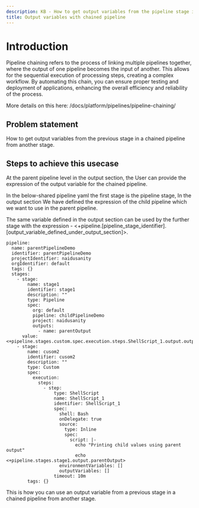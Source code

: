 ```yaml
---
description: KB - How to get output variables from the pipeline stage in pipeline chaining
title: Output variables with chained pipeline
---
```


# Introduction

Pipeline chaining refers to the process of linking multiple pipelines together, where the output of one pipeline becomes the input of another. This allows for the sequential execution of processing steps, creating a complex workflow. By automating this chain, you can ensure proper testing and deployment of applications, enhancing the overall efficiency and reliability of the process.

More details on this here: /docs/platform/pipelines/pipeline-chaining/

## Problem statement

How to get output variables from the previous stage in a chained pipeline from another stage.

## Steps to achieve this usecase

At the parent pipeline level in the output section, the User can provide the expression of the output variable for the chained pipeline. 
 
In the below-shared pipeline yaml the first stage is the pipeline stage, In the output section We have defined the expression of the child pipeline which we want to use in the parent pipeline. 
 
The same variable defined in the output section can be used by the further stage with the expression - \<+pipeline.[pipeline_stage_identifier].[output_variable_defined_under_output_section]>.

```
pipeline:
  name: parentPipelineDemo
  identifier: parentPipelineDemo
  projectIdentifier: naidusanity
  orgIdentifier: default
  tags: {}
  stages:
    - stage:
        name: stage1
        identifier: stage1
        description: ""
        type: Pipeline
        spec:
          org: default
          pipeline: childPipelineDemo
          project: naidusanity
          outputs:
            - name: parentOutput
      value: <+pipeline.stages.custom.spec.execution.steps.ShellScript_1.output.outputVariables.outputVar>
    - stage:
        name: cusom2
        identifier: cusom2
        description: ""
        type: Custom
        spec:
          execution:
            steps:
              - step:
                  type: ShellScript
                  name: ShellScript_1
                  identifier: ShellScript_1
                  spec:
                    shell: Bash
                    onDelegate: true
                    source:
                      type: Inline
                      spec:
                        script: |-
                          echo "Printing child values using parent output"
                          echo <+pipeline.stages.stage1.output.parentOutput>
                    environmentVariables: []
                    outputVariables: []
                  timeout: 10m
        tags: {}

```


This is how you can use an output variable from a previous stage in a chained pipeline from another stage.
 